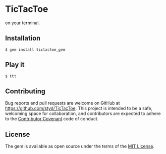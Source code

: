 # TicTacToe

on your terminal.

## Installation

    $ gem install tictactoe_gem

## Play it

    $ ttt

## Contributing

Bug reports and pull requests are welcome on GitHub at https://github.com/styd/TicTacToe. This project is intended to be a safe, welcoming space for collaboration, and contributors are expected to adhere to the [Contributor Covenant](http://contributor-covenant.org) code of conduct.

## License

The gem is available as open source under the terms of the [MIT License](http://opensource.org/licenses/MIT).
